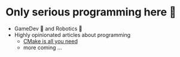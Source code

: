 # Only serious programming here 🥷

- GameDev 👾 and Robotics 🤖
- Highly opinionated articles about programming
  - [CMake is all you need](https://medium.com/@us4tiyny4n/cmake-is-all-you-need-f67e8c391591)
  - more coming ...
